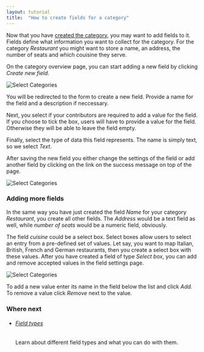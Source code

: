 ```yaml
---
layout: tutorial
title:  "How to create fields for a category"
---
```


Now that you have [created the category](how-to-setup-categories.html), you may want to add fields to it. Fields define what information you want to collect for the category. For the category _Restaurant_ you might want to store a name, an address, the number of seats and which couisine they serve. 

On the category overview page, you can start adding a new field by clicking _Create new field_.

![Select Categories](img/how-to-create-field-01.png)

You will be redirected to the form to create a new field. Provide a name for the field and a description if neccessary.

Next, you select if your contributors are required to add a value for the field. If you choose to tick the box, users will have to provide a value for the field. Otherwise they will be able to leave the field empty.

Finally, select the type of data this field represents. The name is simply text, so we select _Text_.

After saving the new field you either change the settings of the field or add another field by clicking on the link on the success message on top of the page.

![Select Categories](img/how-to-setup-categories-02.png)

### Adding more fields

In the same way you have just created the field _Name_ for your category _Restaurant_, you create all other fields. The _Address_ would be a text field as well, while _number of seats_ would be a numeric field, obviously.

The field _cuisine_ could be a select box. Select boxes allow users to select an entry from a pre-defined set of values. Let say, you want to map Italian, British, French and German restaurants, then you create a select box with these values. After you have created a field of type _Select box_, you can add and remove accepted values in the field settings page. 

![Select Categories](img/how-to-create-field-02.png)

To add a new value enter its name in the field below the list and click _Add_. To remove a value click _Remove_ next to the value.

### Where next

<ul class="next-links tutorial-links">
    <li>
        <h6><a href="field-types.html">Field types</a></h6>
        <p>Learn about different field types and what you can do with them.</p>
    </li>
</ul>